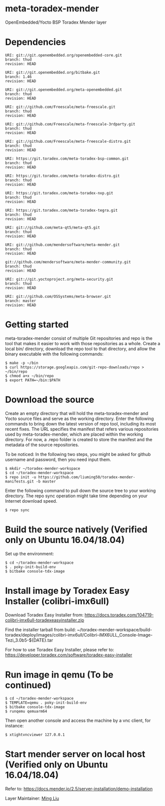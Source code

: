 # meta-toradex-mender
OpenEmbedded/Yocto BSP Toradex Mender layer


# Dependencies

```
URI: git://git.openembedded.org/openembedded-core.git
branch: thud
revision: HEAD

URI: git://git.openembedded.org/bitbake.git
branch: 1.46
revision: HEAD

URI: git://git.openembedded.org/meta-openembedded.git
branch: thud
revision: HEAD

URI: git://github.com/Freescale/meta-freescale.git
branch: thud
revision: HEAD

URI: git://github.com/Freescale/meta-freescale-3rdparty.git
branch: thud
revision: HEAD

URI: git://github.com/Freescale/meta-freescale-distro.git
branch: thud
revision: HEAD

URI: https://git.toradex.com/meta-toradex-bsp-common.git
branch: thud
revision: HEAD

URI: https://git.toradex.com/meta-toradex-distro.git
branch: thud
revision: HEAD

URI: https://git.toradex.com/meta-toradex-nxp.git
branch: thud
revision: HEAD

URI: https://git.toradex.com/meta-toradex-tegra.git
branch: thud
revision: HEAD

URI: git://github.com/meta-qt5/meta-qt5.git
branch: thud
revision: HEAD

URI: git://github.com/mendersoftware/meta-mender.git
branch: thud
revision: HEAD

git://github.com/mendersoftware/meta-mender-community.git
branch: thud
revision: HEAD

URI: git://git.yoctoproject.org/meta-security.git
branch: thud
revision: HEAD

URI: git://github.com/OSSystems/meta-browser.git
branch: master
revision: HEAD

```


# Getting started

meta-toradex-mender consist of multiple Git repositories and repo is the tool that makes it easier to work with those repositories as a whole. Create a local bin/ directory, download the repo tool to that directory, and allow the binary executable with the following commands:

```
$ make -p ~/bin
$ curl https://storage.googleapis.com/git-repo-downloads/repo > ~/bin/repo
$ chmod a+x ~/bin/repo
$ export PATH=~/bin:$PATH
```


# Download the source

Create an empty directory that will hold the meta-toradex-mender and Yocto source files and serve as the working directory. Enter the following commands to bring down the latest version of repo tool, including its most recent fixes. The URL specifies the manifest that refers various repositories used by meta-toradex-mender, which are placed within the working directory. For now, a .repo folder is created to store the manifest and the metadata of the source repositories.

To be noticed: In the following two steps, you might be asked for github username and password, then you need input them.

```
$ mkdir ~/toradex-mender-workspace
$ cd ~/toradex-mender-workspace
$ repo init -u https://github.com/liuming50/toradex-mender-manifests.git -b master
```

Enter the following command to pull down the source tree to your working directory. The repo sync operation might take time depending on your Internet download speed.

```
$ repo sync
```


# Build the source natively (Verified only on Ubuntu 16.04/18.04)

Set up the environment:

```
$ cd ~/toradex-mender-workspace
$ . poky-init-build-env
$ bitbake console-tdx-image
```


# Install image by Toradex Easy Installer (colibri-imx6ull)

Download Toradex Easy Installer from:
https://docs.toradex.com/104719-colibri-imx6ull-toradexeasyinstaller.zip

Find the installer tarball from build:
~/toradex-mender-workspace/build-toradex/deploy/images/colibri-imx6ull/Colibri-iMX6ULL_Console-Image-Tezi_3.0b5-${DATE}.tar

For how to use Toradex Easy Installer, please refer to:
https://developer.toradex.com/software/toradex-easy-installer


# Run image in qemu (To be continued)

```
$ cd ~/toradex-mender-workspace
$ TEMPLATE=qemu . poky-init-build-env
$ bitbake console-tdx-image
$ runqemu qemuarm64
```


Then open another console and access the machine by a vnc client, for instance:

```
$ xtightvncviewer 127.0.0.1
```


# Start mender server on local host (Verified only on Ubuntu 16.04/18.04)

Refer to: https://docs.mender.io/2.5/server-installation/demo-installation


Layer Maintainer: [Ming Liu](<mailto:liu.ming50@gmail.com>)
